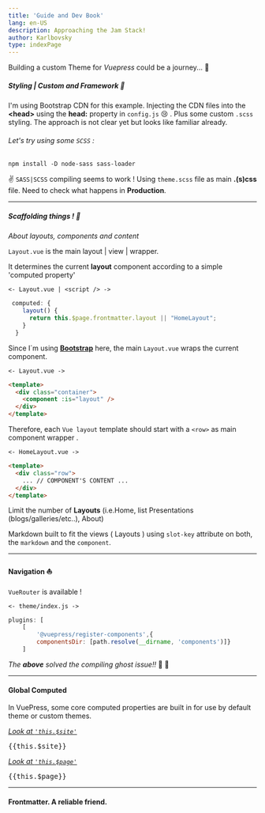 ```yaml
---
title: 'Guide and Dev Book'
lang: en-US
description: Approaching the Jam Stack!
author: Karlbovsky
type: indexPage
---
```


Building a custom Theme for <i class="text-success">Vuepress</i> could be a journey... :ski:

##### Styling | Custom and Framework :art:

I'm using Bootstrap <span class="text-muted">CDN </span>for this example.
Injecting the CDN files into the **&lt;head&gt;** using the **head:** property in
`config.js` :cry: . Plus some custom `.scss` styling.
The approach is not clear yet but looks like familiar already.

###### Let's try using some `SCSS` :

`npm install -D node-sass sass-loader`

:v: `SASS|SCSS` compiling seems to work ! Using `theme.scss` file as main **.(s)css** file.
Need to check what happens in **Production**.

<hr>

##### Scaffolding things ! :european_post_office:

_About layouts, components and content_

`Layout.vue` is the main layout | view | wrapper.

It determines the current **layout** component according to a simple 'computed property'

`<- Layout.vue | <script /> ->`

```js
 computed: {
    layout() {
      return this.$page.frontmatter.layout || "HomeLayout";
    }
  }
```

Since I´m using **[Bootstrap](https://getbootstrap.com/)** here, the main `Layout.vue` wraps the current
component.

`<- Layout.vue ->`

```html
<template>
  <div class="container">
    <component :is="layout" />
  </div>
</template>
```

Therefore, each `Vue layout` template should start with a <code>&lt;row&gt;</code> as main component wrapper .

`<- HomeLayout.vue ->`

```html
<template>
  <div class="row">
    ... // COMPONENT'S CONTENT ...
  </div>
</template>
```

Limit the number of **Layouts** (i.e.Home, list Presentations (blogs/galleries/etc..), About)

Markdown built to fit the views ( Layouts ) using `slot-key` attribute on both, the `markdown` and the `component`.

<hr>

#### Navigation :boat:

`VueRouter` is available !

`<- theme/index.js ->`

```js
plugins: [
    [
        '@vuepress/register-components',{
        componentsDir: [path.resolve(__dirname, 'components')]}
    ]
```

_The <b>above</b> solved the compiling ghost issue!!_ :tada: :100:

---

#### Global Computed

In VuePress, some core computed properties are built in for use by default theme or custom themes.

<a class="btn btn-outline-info" data-toggle="collapse" href="#collapseExample" role="button">_Look at `'this.$site'`_</a>

<pre class="collapse" id="collapseExample">
{{this.$site}}
</pre>

<a class="btn btn-outline-info" data-toggle="collapse" href="#collapseExample2" role="button"> _Look at `'this.$page'`_</a>

<pre pre class="collapse" id="collapseExample2">
{{this.$page}}
</pre>

---

#### Frontmatter. A reliable friend.
